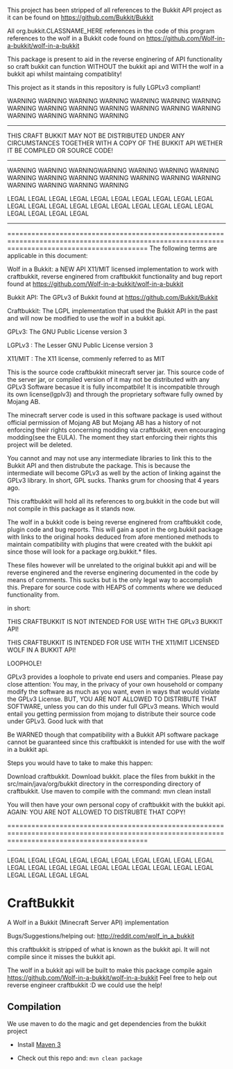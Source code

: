 This project has been stripped of all references to the Bukkit API project as it can be found on https://github.com/Bukkit/Bukkit

All org.bukkit.CLASSNAME_HERE references in the code of this program references to the 
wolf in a Bukkit code found on https://github.com/Wolf-in-a-bukkit/wolf-in-a-bukkit

This package is present to aid in the reverse enginering of API functionality so craft bukkit can function WITHOUT the bukkit api and WITH 
the wolf in a bukkit api whilst maintaing compatiblity!

This project as it stands in this repository is fully LGPLv3 compliant!


WARNING WARNING WARNING WARNING WARNING WARNING WARNING WARNING WARNING WARNING WARNING WARNING WARNING WARNING WARNING WARNING WARNING WARNING
***********************************************************************************************************************************************
 THIS CRAFT BUKKIT MAY NOT BE DISTRIBUTED UNDER ANY CIRCUMSTANCES TOGETHER WITH A COPY OF THE BUKKIT API WETHER IT BE COMPILED OR SOURCE CODE!
***********************************************************************************************************************************************
WARNING WARNING WARNINGWARNING WARNING WARNING WARNING WARNING WARNING WARNING WARNING WARNING WARNING WARNING WARNING WARNING WARNING WARNING



LEGAL LEGAL LEGAL LEGAL LEGAL LEGAL LEGAL LEGAL LEGAL LEGAL LEGAL LEGAL LEGAL LEGAL LEGAL LEGAL LEGAL LEGAL LEGAL LEGAL LEGAL LEGAL LEGAL LEGAL
***********************************************************************************************************************************************
===============================================================================================================================================
The following terms are applicable in this document:

Wolf in a Bukkit: a NEW API X11/MIT licensed implementation to work with craftbukkit, reverse enginered from craftbukkit functionality and bug report
                    found at https://github.com/Wolf-in-a-bukkit/wolf-in-a-bukkit

Bukkit API: The GPLv3 of Bukkit found at https://github.com/Bukkit/Bukkit

Craftbukkit: The LGPL implementation that used the Bukkit API in the past and will now be modified to use the wolf in a bukkit api.

GPLv3: The GNU Public License version 3

LGPLv3 : The Lesser GNU Public License version 3

X11/MIT : The X11 license, commenly referred to as MIT

This is the source code craftbukkit minecraft server jar. This source code of the server jar, or compiled version of it 
may not be distributed with any GPLv3 Software becasue it is fully incompatbile!
It is incompatible through its own license(lgplv3) and through the proprietary software fully owned by Mojang AB.

The minecraft server code is used in this software package is used without official permission of Mojang AB but Mojang AB has a history
of not enforcing their rights concerning modding via craftbukkit, even encouraging modding(see the EULA). 
The moment they start enforcing their rights this project will be deleted.

You cannot and may not use any intermediate libraries to link this to the Bukkit API and then distrubute the package.
This is because the intermediate will become GPLv3 as well by the action of linking against the GPLv3 library. 
In short, GPL sucks. Thanks grum for choosing that 4 years ago.

This craftbukkit will hold all its references to org.bukkit in the code but will not compile in this package as it stands now.

The wolf in a bukkit code is being reverse enginered from craftbukkit code, plugin code and bug reports. This will gain a spot in the 
org.bukkit package with links to the original hooks deduced from afore mentioned methods to maintain compatibility with plugins that were created with
the bukkit api since those will look for a package org.bukkit.* files.

These files however will be unrelated to the original bukkit api and will be reverse enginered and the reverse enginering documented in the code
by means of comments. This sucks but is the only legal way to accomplish this. Prepare for source code with HEAPS of comments where we deduced
functionality from.

in short:

THIS CRAFTBUKKIT IS NOT INTENDED FOR USE WITH THE GPLv3 BUKKIT API!

THIS CRAFTBUKKIT IS INTENDED FOR USE WITH THE X11/MIT LICENSED WOLF IN A BUKKIT API!

LOOPHOLE!

GPLv3 provides a loophole to private end users and companies. Please pay close attention: You may, in the privacy of your own household or company
modify the software as much as you want, even in ways that would violate the GPLv3 License. BUT, YOU ARE NOT ALLOWED TO DISTRIBUTE THAT SOFTWARE, unless
you can do this under full GPLv3 means. Which would entail you getting permission from mojang to distribute their source code under GPLv3. Good luck with that

Be WARNED though that compatibility with a Bukkit API software package cannot be guaranteed since this craftbukkit is intended for use with the wolf in a bukkit
api.

Steps you would have to take to make this happen:

Download craftbukkit. Download bukkit.
place the files from bukkit in the src/main/java/org/bukkit directory in the corresponding directory of craftbukkit.
Use maven to compile with the command: mvn clean install

You will then have your own personal copy of craftbukkit with the bukkit api. AGAIN: YOU ARE NOT ALLOWED TO DISTRUBTE THAT COPY!

===============================================================================================================================================
***********************************************************************************************************************************************
LEGAL LEGAL LEGAL LEGAL LEGAL LEGAL LEGAL LEGAL LEGAL LEGAL LEGAL LEGAL LEGAL LEGAL LEGAL LEGAL LEGAL LEGAL LEGAL LEGAL LEGAL LEGAL LEGAL LEGAL 


CraftBukkit
===========

A Wolf in a Bukkit (Minecraft Server API) implementation

Bugs/Suggestions/helping out: http://reddit.com/wolf_in_a_bukkit

this craftbukkit is stripped of what is known as the bukkit api. It will not compile since it misses the bukkit api.

The wolf in a bukkit api will be built to make this package compile again https://github.com/Wolf-in-a-bukkit/wolf-in-a-bukkit
Feel free to help out reverse engineer craftbukkit :D we could use the help!


Compilation
-----------

We use maven to do the magic and get dependencies from the bukkit project

* Install [Maven 3](http://maven.apache.org/download.html)

* Check out this repo and: `mvn clean package`
